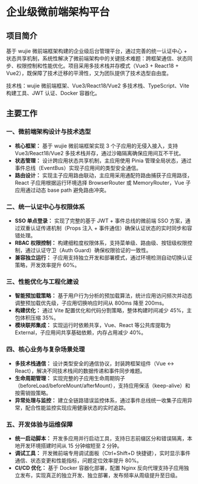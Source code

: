 # 企业级微前端架构平台

## 项目简介

基于 wujie 微前端框架构建的企业级后台管理平台，通过完善的统一认证中心 + 状态共享机制，系统性解决了微前端架构中的关键技术难题：跨框架通信、状态同步、权限控制和性能优化。项目采用多技术栈并存模式（Vue3 + React18 + Vue2），既保障了技术迁移的平滑性，又为团队提供了技术选型自由度。

技术栈：wujie 微前端框架、Vue3/React18/Vue2 多技术栈、TypeScript、Vite 构建工具、JWT 认证、Docker 容器化。

## 主要工作

### 一、微前端架构设计与技术选型

- **核心框架：** 基于 wujie 微前端框架实现 3 个子应用的无侵入接入，支持 Vue3/React18/Vue2 多技术栈并存，通过沙箱隔离确保应用间互不干扰。
- **状态管理：** 设计跨应用状态共享机制，主应用使用 Pinia 管理全局状态，通过事件总线（EventBus）实现子应用间的类型安全通信。
- **路由设计：** 实现主子应用路由联动，主应用采用通配符路由捕获子应用路径，React 子应用根据运行环境选择 BrowserRouter 或 MemoryRouter，Vue 子应用通过动态 base path 避免路由冲突。

### 二、统一认证中心与权限体系

- **SSO 单点登录：** 实现了完整的基于 JWT + 事件总线的微前端 SSO 方案，通过双重认证传递机制（Props 注入 + 事件通信）确保认证状态的实时同步和容错处理。
- **RBAC 权限控制：** 构建细粒度权限体系，支持菜单级、路由级、按钮级权限控制，通过认证守卫（Auth Guard）确保权限验证的一致性。
- **兼容独立运行：** 子应用支持独立开发和部署模式，通过环境检测自动切换认证策略，开发效率提升 60%。

### 三、性能优化与工程化建设

- **智能预加载策略：** 基于用户行为分析的预加载算法，统计应用访问频次并动态调整预加载优先级，子应用切换响应时间从 800ms 降至 200ms。
- **构建优化：** 通过 Vite 配置优化和代码分割策略，整体构建时间减少 45%，主包体积压缩 35%。
- **模块联邦集成：** 实现运行时依赖共享，Vue、React 等公共库提取为 External，子应用间共享基础依赖，内存占用减少 40%。

### 四、核心业务与复杂场景处理

- **多技术栈通信：** 设计类型安全的通信协议，封装跨框架组件（Vue ↔ React），解决不同技术栈间的数据传递和事件同步难题。
- **生命周期管理：** 实现完整的子应用生命周期钩子（beforeLoad/beforeMount/afterMount），支持应用保活（keep-alive）和按需销毁策略。
- **异常处理与监控：** 建立全链路错误监控体系，通过事件总线统一收集子应用异常，配合性能监控实现应用健康状态的实时追踪。

### 五、开发体验与运维保障

- **统一启动脚本：** 开发多应用并行启动工具，支持日志前缀区分和错误隔离，本地开发环境搭建时间从 15 分钟缩短至 2 分钟。
- **调试工具：** 开发微前端专用调试面板（Ctrl+Shift+D 快捷键），实时显示事件通信、状态变更和性能指标，问题定位效率提升 80%。
- **CI/CD 优化：** 基于 Docker 容器化部署，配置 Nginx 反向代理支持子应用独立发布，实现真正的独立开发、独立部署，发布频率从周级提升至日级。
